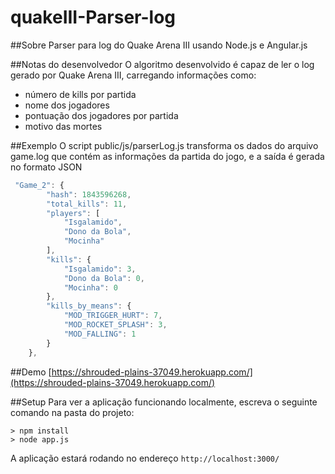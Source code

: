 quakeIII-Parser-log
=============================
##Sobre
Parser para log do Quake Arena III usando Node.js e Angular.js

##Notas do desenvolvedor
O algoritmo desenvolvido é capaz de ler o log gerado por Quake Arena III, carregando informações como: 
* número de kills por partida 
* nome dos jogadores 
* pontuação dos jogadores por partida 
* motivo das mortes

##Exemplo
O script public/js/parserLog.js transforma os dados do arquivo game.log que contém as informações da partida do jogo, e a saída é gerada no formato JSON
``` javascript
 "Game_2": {
        "hash": 1843596268,
        "total_kills": 11,
        "players": [
            "Isgalamido",
            "Dono da Bola",
            "Mocinha"
        ],
        "kills": {
            "Isgalamido": 3,
            "Dono da Bola": 0,
            "Mocinha": 0
        },
        "kills_by_means": {
            "MOD_TRIGGER_HURT": 7,
            "MOD_ROCKET_SPLASH": 3,
            "MOD_FALLING": 1
        }
    },
```

##Demo
[https://shrouded-plains-37049.herokuapp.com/](https://shrouded-plains-37049.herokuapp.com/)

##Setup
Para ver a aplicação funcionando localmente, escreva o seguinte comando na pasta do projeto: 
```
> npm install
> node app.js
```
A aplicação estará rodando no endereço ``http://localhost:3000/``

